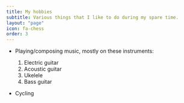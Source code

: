 ```yaml
---
title: My hobbies
subtitle: Various things that I like to do during my spare time.
layout: "page"
icon: fa-chess
order: 3
---
```


- Playing/composing music, mostly on these instruments:
    1. Electric guitar
    2. Acoustic guitar
    3. Ukelele
    4. Bass guitar

- Cycling

